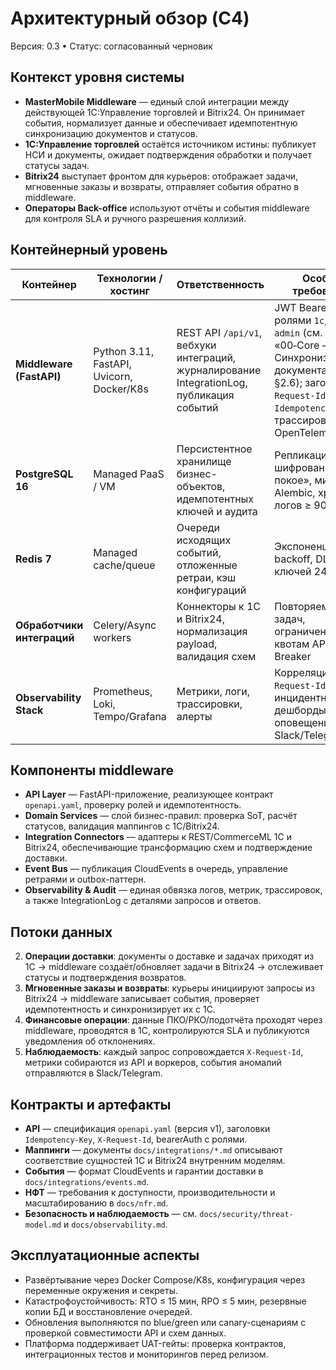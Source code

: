 # Архитектурный обзор (C4)

Версия: 0.3 • Статус: согласованный черновик

## Контекст уровня системы
- **MasterMobile Middleware** — единый слой интеграции между действующей 1С:Управление торговлей и Bitrix24. Он принимает события, нормализует данные и обеспечивает идемпотентную синхронизацию документов и статусов.
- **1С:Управление торговлей** остаётся источником истины: публикует НСИ и документы, ожидает подтверждения обработки и получает статусы задач.
- **Bitrix24** выступает фронтом для курьеров: отображает задачи, мгновенные заказы и возвраты, отправляет события обратно в middleware.
- **Операторы Back-office** используют отчёты и события middleware для контроля SLA и ручного разрешения коллизий.

## Контейнерный уровень
| Контейнер | Технологии / хостинг | Ответственность | Особые требования |
| --- | --- | --- | --- |
| **Middleware (FastAPI)** | Python 3.11, FastAPI, Uvicorn, Docker/K8s | REST API `/api/v1`, вебхуки интеграций, журналирование IntegrationLog, публикация событий | JWT Bearer с ролями `1c`, `courier`, `admin` (см. «00‑Core — Синхронизация документации», §2.6); заголовки `X-Request-Id`, `Idempotency-Key`, трассировка OpenTelemetry |
| **PostgreSQL 16** | Managed PaaS / VM | Персистентное хранилище бизнес-объектов, идемпотентных ключей и аудита | Репликация, шифрование «на покое», миграции Alembic, хранение логов ≥ 90 дней |
| **Redis 7** | Managed cache/queue | Очереди исходящих событий, отложенные ретраи, кэш конфигураций | Экспоненциальный backoff, DLQ, TTL ключей 24 ч |
| **Обработчики интеграций** | Celery/Async workers | Коннекторы к 1С и Bitrix24, нормализация payload, валидация схем | Повторяемость задач, ограничение по квотам API, Circuit Breaker |
| **Observability Stack** | Prometheus, Loki, Tempo/Grafana | Метрики, логи, трассировки, алерты | Корреляция по `X-Request-Id`, инцидентные дешборды, оповещения в Slack/Telegram |

## Компоненты middleware
- **API Layer** — FastAPI-приложение, реализующее контракт `openapi.yaml`, проверку ролей и идемпотентность.
- **Domain Services** — слой бизнес-правил: проверка SoT, расчёт статусов, валидация маппингов с 1С/Bitrix24.
- **Integration Connectors** — адаптеры к REST/CommerceML 1С и Bitrix24, обеспечивающие трансформацию схем и подтверждение доставки.
- **Event Bus** — публикация CloudEvents в очередь, управление ретраями и outbox-паттерн.
- **Observability & Audit** — единая обвязка логов, метрик, трассировок, а также IntegrationLog с деталями запросов и ответов.

## Потоки данных
2. **Операции доставки**: документы о доставке и задачах приходят из 1С → middleware создаёт/обновляет задачи в Bitrix24 → отслеживает статусы и подтверждения возвратов.
3. **Мгновенные заказы и возвраты**: курьеры инициируют запросы из Bitrix24 → middleware записывает события, проверяет идемпотентность и синхронизирует их с 1С.
4. **Финансовые операции**: данные ПКО/РКО/подотчёта проходят через middleware, проводятся в 1С, контролируются SLA и публикуются уведомления об отклонениях.
5. **Наблюдаемость**: каждый запрос сопровождается `X-Request-Id`, метрики собираются из API и воркеров, события аномалий отправляются в Slack/Telegram.

## Контракты и артефакты
- **API** — спецификация `openapi.yaml` (версия v1), заголовки `Idempotency-Key`, `X-Request-Id`, bearerAuth с ролями.
- **Маппинги** — документы `docs/integrations/*.md` описывают соответствие сущностей 1С и Bitrix24 внутренним моделям.
- **События** — формат CloudEvents и гарантии доставки в `docs/integrations/events.md`.
- **НФТ** — требования к доступности, производительности и масштабированию в `docs/nfr.md`.
- **Безопасность и наблюдаемость** — см. `docs/security/threat-model.md` и `docs/observability.md`.

## Эксплуатационные аспекты
- Развёртывание через Docker Compose/K8s, конфигурация через переменные окружения и секреты.
- Катастрофоустойчивость: RTO ≤ 15 мин, RPO ≤ 5 мин, резервные копии БД и восстановление очередей.
- Обновления выполняются по blue/green или canary-сценариям с проверкой совместимости API и схем данных.
- Платформа поддерживает UAT-гейты: проверка контрактов, интеграционных тестов и мониторингов перед релизом.
